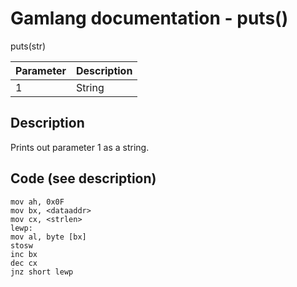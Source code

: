 # Gamlang documentation - puts()

puts(str)

| Parameter | Description |
| --------|--------|
| 1 | String |

## Description

Prints out parameter 1 as a string.

## Code (see description)

```
mov ah, 0x0F
mov bx, <dataaddr>
mov cx, <strlen>
lewp:
mov al, byte [bx]
stosw
inc bx
dec cx
jnz short lewp
```
